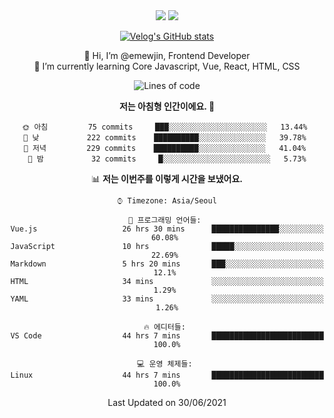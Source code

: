 <div align='center'>

  <img src="https://img.shields.io/badge/JavaScript-F7DF1E?style=flat-square&logo=JavaScript&logoColor=black"/>
<a href="https://velog.io/@1703979"><img src="https://img.shields.io/badge/velog-1DBF73?style=flat-square&logo=Vimeo&logoColor=white"/></a>   
  
 [![Velog's GitHub stats](https://velog-readme-stats.vercel.app/api?name=1703979&tag=javascript)](https://github.com/eungyeole/velog-readme-stats)

 
👋 Hi, I’m @emewjin, Frontend Developer  
🌱 I’m currently learning Core Javascript, Vue, React, HTML, CSS  
  
<!--START_SECTION:waka-->
![Lines of code](https://img.shields.io/badge/%EC%A0%80%EB%8A%94%20%EC%97%AC%ED%83%9C%EA%B9%8C%EC%A7%80%20-30135%20%EC%A4%84%EC%9D%98%20%EC%BD%94%EB%93%9C%EB%A5%BC%20%EC%9E%91%EC%84%B1%ED%96%88%EC%96%B4%EC%9A%94.-blue)

**저는 아침형 인간이에요. 🐤** 

```text
🌞 아침         75 commits     ███░░░░░░░░░░░░░░░░░░░░░░   13.44% 
🌆 낮　         222 commits    ██████████░░░░░░░░░░░░░░░   39.78% 
🌃 저녁         229 commits    ██████████░░░░░░░░░░░░░░░   41.04% 
🌙 밤　         32 commits     █░░░░░░░░░░░░░░░░░░░░░░░░   5.73%

```


📊 **저는 이번주를 이렇게 시간을 보냈어요.** 

```text
⌚︎ Timezone: Asia/Seoul

💬 프로그래밍 언어들: 
Vue.js                   26 hrs 30 mins      ███████████████░░░░░░░░░░   60.08% 
JavaScript               10 hrs              █████░░░░░░░░░░░░░░░░░░░░   22.69% 
Markdown                 5 hrs 20 mins       ███░░░░░░░░░░░░░░░░░░░░░░   12.1% 
HTML                     34 mins             ░░░░░░░░░░░░░░░░░░░░░░░░░   1.29% 
YAML                     33 mins             ░░░░░░░░░░░░░░░░░░░░░░░░░   1.26%

🔥 에디터들: 
VS Code                  44 hrs 7 mins       █████████████████████████   100.0%

💻 운영 체제들: 
Linux                    44 hrs 7 mins       █████████████████████████   100.0%

```


 Last Updated on 30/06/2021
<!--END_SECTION:waka-->
 </div>
<!---
Emewjin/Emewjin is a ✨ special ✨ repository because its `README.md` (this file) appears on your GitHub profile.
You can click the Preview link to take a look at your changes.
--->
